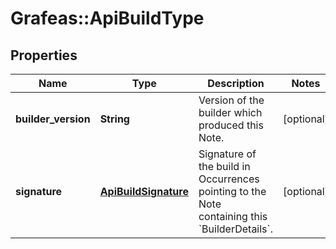 # Grafeas::ApiBuildType

## Properties
Name | Type | Description | Notes
------------ | ------------- | ------------- | -------------
**builder_version** | **String** | Version of the builder which produced this Note. | [optional] 
**signature** | [**ApiBuildSignature**](ApiBuildSignature.md) | Signature of the build in Occurrences pointing to the Note containing this &#x60;BuilderDetails&#x60;. | [optional] 


